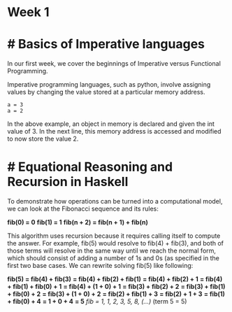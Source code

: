 # Week 1
# # Basics of Imperative languages
In our first week, we cover the beginnings of Imperative versus Functional Programming.

Imperative programming languages, such as python, involve assigning values by changing the value stored at a particular memory address.
```
a = 3
a = 2
```
In the above example, an object in memory is declared and given the int value of 3. In the next line, this memory address is accessed and modified to now store the value 2.
# # Equational Reasoning and Recursion in Haskell
To demonstrate how operations can be turned into a computational model, we can look at the Fibonacci sequence and its rules:

**fib(0) = 0**
**fib(1) = 1**
**fib(n + 2) = fib(n + 1) + fib(n)**

This algorithm uses recursion because it requires calling itself to compute the answer. For example, fib(5) would resolve to fib(4) + fib(3), and both of those terms will resolve in the same way until we reach the normal form, which should consist of adding a number of 1s and 0s (as specified in the first two base cases. We can rewrite solving fib(5) like following:

**fib(5) = fib(4) + fib(3)**
       **= fib(4) + fib(2) + fib(1)**
       **= fib(4) + fib(2) + 1**
       **= fib(4) + fib(1) + fib(0) + 1**
       **= fib(4) + (1 + 0) + 1**
       **= fib(3) + fib(2) + 2**
       **= fib(3) + fib(1) + fib(0) + 2**
       **= fib(3) + (1 + 0) + 2**
       **= fib(2) + fib(1) + 3**
       **= fib(2) + 1 + 3**
       **= fib(1) + fib(0) + 4**
       **= 1 + 0 + 4**
       **= 5**
*fib = 1, 1, 2, 3, 5, 8, (...)* (term 5 = 5)
